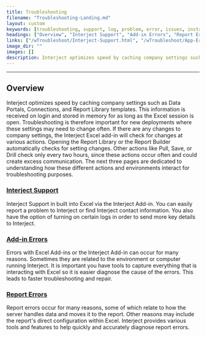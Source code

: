 ```yaml
---
title: Troubleshooting
filename: "Troubleshooting-Landing.md"
layout: custom
keywords: [troubleshooting, support, log, problem, error, issues, installation, addin, report]
headings: ["Overview", "Interject Support", "Add-in Errors", "Report Errors"]
links: ["/wTroubleshoot/Interject-Support.html", "/wTroubleshoot/App-Errors.html", "/wTroubleshoot/Reports.html"]
image_dir: ""
images: []
description: Interject optimizes speed by caching company settings such as Data Portals, Connections, and Report Library templates. This information is received on login and stored in memory for as long as the Excel session is open. Troubleshooting is therefore important for new deployments where these settings may need to change often. If there are any changes to company settings, the Interject Excel add-in will check for changes at various actions. Opening the Report Library or the Report Builder automatically checks for setting changes. Other actions like Pull, Save, or Drill check only every two hours, since these actions occur often and could create excess communication. The next three pages are dedicated to understanding how these different actions and environments interact for troubleshooting purposes.
---
```

* * *

## Overview

Interject optimizes speed by caching company settings such as Data Portals, Connections, and Report Library templates. This information is received on login and stored in memory for as long as the Excel session is open. Troubleshooting is therefore important for new deployments where these settings may need to change often. If there are any changes to company settings, the Interject Excel add-in will check for changes at various actions. Opening the Report Library or the Report Builder automatically checks for setting changes. Other actions like Pull, Save, or Drill check only every two hours, since these actions occur often and could create excess communication. The next three pages are dedicated to understanding how these different actions and environments interact for troubleshooting purposes.

### [Interject Support](/wTroubleshoot/Interject-Support.html)

Interject Support in built into Excel via the Interject Add-in. You can easily report a problem to Interject or find Interject contact information. You also have the option of turning on certain logs in order to send more key details to Interject.

### [Add-in Errors](/wTroubleshoot/App-Errors.html)

Errors with Excel Add-ins or the Interject Add-in can occur for many reasons. Sometimes they are related to the environment or computer running Interject. It is important you have tools to capture everything that is interacting with Excel so it is easier diagnose the cause of the errors. This leads to faster troubleshooting and repair.

### [Report Errors](/wTroubleshoot/Reports.html)

Report errors occur for many reasons, some of which relate to how the server handles data and moves it to the report. Other reasons may include the report's direct configuration within Excel. Interject provides various tools and features to help quickly and accurately diagnose report errors.

